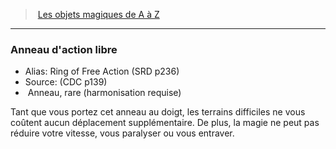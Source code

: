 ﻿> [Les objets magiques de A à Z](hd_magicitems_az_les_objets_magiques_de_a_a_z.md)

---

### Anneau d'action libre

- Alias: Ring of Free Action (SRD p236)
- Source: (CDC p139)
-  Anneau, rare (harmonisation requise)

Tant que vous portez cet anneau au doigt, les terrains difficiles ne vous coûtent aucun déplacement supplémentaire. De plus, la magie ne peut pas réduire votre vitesse, vous paralyser ou vous entraver.

